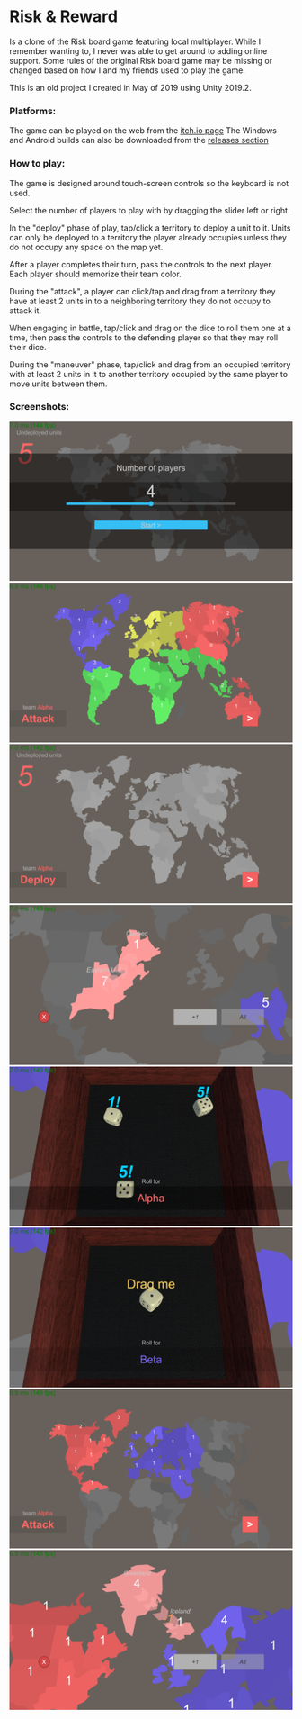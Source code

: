 # Risk & Reward
Is a clone of the Risk board game featuring local multiplayer. While I remember wanting to, I never was able to get around to adding online support. Some rules of the original Risk board game may be missing or changed based on how I and my friends used to play the game.

This is an old project I created in May of 2019 using Unity 2019.2.

### Platforms:
The game can be played on the web from the [itch.io page](https://pc-hris.itch.io/risk-and-reward)
The Windows and Android builds can also be downloaded from the [releases section](https://github.com/Noobot9k/Risk-Reward/releases)

### How to play:
The game is designed around touch-screen controls so the keyboard is not used.

Select the number of players to play with by dragging the slider left or right.

In the "deploy" phase of play, tap/click a territory to deploy a unit to it. Units can only be deployed to a territory the player already occupies unless they do not occupy any space on the map yet.

After a player completes their turn, pass the controls to the next player. Each player should memorize their team color.

During the "attack", a player can click/tap and drag from a territory they have at least 2 units in to a neighboring territory they do not occupy to attack it.

When engaging in battle, tap/click and drag on the dice to roll them one at a time, then pass the controls to the defending player so that they may roll their dice.

During the "maneuver" phase, tap/click and drag from an occupied territory with at least 2 units in it to another territory occupied by the same player to move units between them.

### Screenshots:

![image](MARKETING/Screenshots/2024-04-10%20(1).png)
![image](MARKETING/Screenshots/2024-04-10%20(11).png)
![image](MARKETING/Screenshots/2024-04-10%20(2).png)
![image](MARKETING/Screenshots/2024-04-10%20(3).png)
![image](MARKETING/Screenshots/2024-04-10%20(5).png)
![image](MARKETING/Screenshots/2024-04-10%20(6).png)
![image](MARKETING/Screenshots/2024-04-10%20(7).png)
![image](MARKETING/Screenshots/2024-04-10%20(8).png)